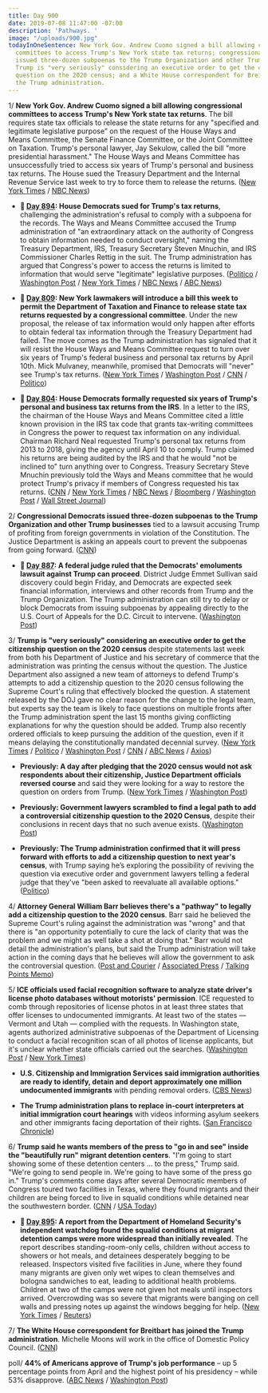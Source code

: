 ```yaml
---
title: Day 900
date: 2019-07-08 11:47:00 -07:00
description: 'Pathways. '
image: "/uploads/900.jpg"
todayInOneSentence: New York Gov. Andrew Cuomo signed a bill allowing congressional
  committees to access Trump's New York state tax returns; congressional Democrats
  issued three-dozen subpoenas to the Trump Organization and other Trump businesses;
  Trump is "very seriously" considering an executive order to get the citizenship
  question on the 2020 census; and a White House correspondent for Breitbart has joined
  the Trump administration.
---
```


1/ **New York Gov. Andrew Cuomo signed a bill allowing congressional committees to access Trump's New York state tax returns**. The bill requires state tax officials to release the state returns for any "specified and legitimate legislative purpose" on the request of the House Ways and Means Committee, the Senate Finance Committee, or the Joint Committee on Taxation. Trump's personal lawyer, Jay Sekulow, called the bill "more presidential harassment." The House Ways and Means Committee has unsuccessfully tried to access six years of Trump's personal and business tax returns. The House sued the Treasury Department and the Internal Revenue Service last week to try to force them to release the returns. ([New York Times](https://www.nytimes.com/2019/07/08/nyregion/trump-ny-taxes-cuomo.html) / [NBC News](https://www.nbcnews.com/politics/donald-trump/ny-gov-cuomo-signs-bill-allowing-congress-access-trump-s-n1027396))

* **📌 [Day 894](https://whatthefuckjusthappenedtoday.com/2019/07/02/day-894/#1-house-democrats-sued-for-trumps-ta): House Democrats sued for Trump's tax returns**, challenging the administration's refusal to comply with a subpoena for the records. The Ways and Means Committee accused the Trump administration of "an extraordinary attack on the authority of Congress to obtain information needed to conduct oversight," naming the Treasury Department, IRS, Treasury Secretary Steven Mnuchin, and IRS Commissioner Charles Rettig in the suit. The Trump administration has argued that Congress's power to access the returns is limited to information that would serve "legitimate" legislative purposes. ([Politico](https://www.politico.com/story/2019/07/02/donald-trump-tax-returns-democrats-lawsuit-1394959) / [Washington Post](https://www.washingtonpost.com/business/2019/07/02/house-democrats-sue-trump-administration-over-presidents-tax-returns/) / [New York Times](https://www.nytimes.com/2019/07/02/us/politics/trump-taxes-lawsuit.html) / [NBC News](https://www.nbcnews.com/politics/congress/house-democrats-sue-trump-administration-effort-secure-president-s-tax-n1025721) / [ABC News](https://abcnews.go.com/Politics/house-democrats-sue-trump-administration-presidents-tax-returns/story?id=64083967))

* **📌 [Day 809](https://whatthefuckjusthappenedtoday.com/2019/04/08/day-809/#6-new-york-lawmakers-will-introduce): New York lawmakers will introduce a bill this week to permit the Department of Taxation and Finance to release state tax returns requested by a congressional committee**. Under the new proposal, the release of tax information would only happen after efforts to obtain federal tax information through the Treasury Department had failed. The move comes as the Trump administration has signaled that it will resist the House Ways and Means Committee request to turn over six years of Trump's federal business and personal tax returns by April 10th. Mick Mulvaney, meanwhile, promised that Democrats will "never" see Trump's tax returns. ([New York Times](https://www.nytimes.com/2019/04/08/nyregion/trump-tax-returns-ny-state.html) / [Washington Post](https://www.washingtonpost.com/politics/mulvaney-says-democrats-will-never-see-trumps-tax-returns/2019/04/07/e939deca-593a-11e9-a00e-050dc7b82693_story.html) / [CNN](https://www.cnn.com/2019/04/08/politics/trump-tax-returns-congress-whats-next/index.html) / [Politico](https://www.politico.com/states/new-york/albany/story/2019/04/08/new-york-lawmakers-make-new-push-to-release-trumps-taxes-956169))

* **📌 [Day 804](https://whatthefuckjusthappenedtoday.com/2019/04/03/day-804/#1-house-democrats-formally-requested): House Democrats formally requested six years of Trump's personal and business tax returns from the IRS**. In a letter to the IRS, the chairman of the House Ways and Means Committee cited a little known provision in the IRS tax code that grants tax-writing committees in Congress the power to request tax information on any individual. Chairman Richard Neal requested Trump's personal tax returns from 2013 to 2018, giving the agency until April 10 to comply. Trump claimed his returns are being audited by the IRS and that he would "not be inclined to" turn anything over to Congress. Treasury Secretary Steve Mnuchin previously told the Ways and Means committee that he would protect Trump's privacy if members of Congress requested his tax returns. ([CNN](https://www.cnn.com/2019/04/03/politics/trump-tax-returns-house-democrats-request/index.html) / [New York Times](https://www.nytimes.com/2019/04/03/us/politics/mueller-report-subpoena-house.html) / [NBC News](https://www.nbcnews.com/politics/congress/house-democrats-formally-request-trump-tax-returns-n990726) / [Bloomberg](https://www.bloomberg.com/news/articles/2019-04-03/democrats-formally-seek-six-years-of-trump-tax-returns-from-irs?) / [Washington Post](https://www.washingtonpost.com/news/politics/wp/2019/04/03/house-committee-chairman-asks-internal-revenue-service-for-six-years-of-trumps-personal-and-business-tax-returns/) / [Wall Street Journal](https://www.wsj.com/articles/house-ways-and-means-chairman-requests-trump-s-tax-returns-11554329362))

2/ **Congressional Democrats issued three-dozen subpoenas to the Trump Organization and other Trump businesses** tied to a lawsuit accusing Trump of profiting from foreign governments in violation of the Constitution. The Justice Department is asking an appeals court to prevent the subpoenas from going forward. ([CNN](https://www.cnn.com/2019/07/08/politics/trump-organization-subpoena/index.html))

* **📌 [Day 887](https://whatthefuckjusthappenedtoday.com/2019/06/25/day-887/): A federal judge ruled that the Democrats' emoluments lawsuit against Trump can proceed**. District Judge Emmet Sullivan said discovery could begin Friday, and Democrats are expected seek financial information, interviews and other records from Trump and the Trump Organization. The Trump administration can still try to delay or block Democrats from issuing subpoenas by appealing directly to the U.S. Court of Appeals for the D.C. Circuit to intervene. ([Washington Post](https://www.washingtonpost.com/local/legal-issues/democrats-emoluments-lawsuit-against-president-trump-can-proceed-federal-judge-rules/2019/06/25/73bcc6ac-8b95-11e9-adf3-f70f78c156e8_story.html))

3/ **Trump is "very seriously" considering an executive order to get the citizenship question on the 2020 census** despite statements last week from both his Department of Justice and his secretary of commerce that the administration was printing the census without the question. The Justice Department also assigned a new team of attorneys to defend Trump's attempts to add a citizenship question to the 2020 census following the Supreme Court's ruling that effectively blocked the question. A statement released by the DOJ gave no clear reason for the change to the legal team, but experts say the team is likely to face questions on multiple fronts after the Trump administration spent the last 15 months giving conflicting explanations for why the question should be added. Trump also recently ordered officials to keep pursuing the addition of the question, even if it means delaying the constitutionally mandated decennial survey. ([New York Times](https://www.nytimes.com/2019/07/05/us/census-question.html) / [Politico](https://www.politico.com/story/2019/07/08/justice-department-census-citizenship-question-battle-1399523) / [Washington Post](https://www.washingtonpost.com/world/national-security/justice-department-changing-lawyers-on-census-case/2019/07/07/18ba6650-a112-11e9-b732-41a79c2551bf_story.html) / [CNN](https://www.cnn.com/2019/07/03/politics/census-question-trump-tweet/) / [ABC News](https://abcnews.go.com/Politics/wireStory/trump-mulling-executive-order-census-64150029) / [Axios](https://www.axios.com/justice-department-scrambles-on-citizenship-question-after-trump-tweet-ea33be0a-5654-4592-ab7f-9a751f775959.html))

* **Previously: A day after pledging that the 2020 census would not ask respondents about their citizenship, Justice Department officials reversed course** and said they were looking for a way to restore the question on orders from Trump. ([New York Times](https://www.nytimes.com/2019/07/03/us/politics/census-citizenship-question.html) / [Washington Post](https://www.washingtonpost.com/politics/trump-appears-to-contradict-his-own-administration-on-census-citizenship-question/2019/07/03/b720bb94-9da4-11e9-b27f-ed2942f73d70_story.html))

* **Previously: Government lawyers scrambled to find a legal path to add a controversial citizenship question to the 2020 Census**, despite their conclusions in recent days that no such avenue exists. ([Washington Post](https://www.washingtonpost.com/politics/trump-administration-scrambles-to-save-citizenship-question-on-census/2019/07/04/238fe3fa-9e85-11e9-9ed4-c9089972ad5a_story.html))

* **Previously: The Trump administration confirmed that it will press forward with efforts to add a citizenship question to next year's census**, with Trump saying he’s exploring the possibility of reviving the question via executive order and government lawyers telling a federal judge that they've "been asked to reevaluate all available options." ([Politico](https://www.politico.com/story/2019/07/05/trump-executive-order-citizenship-question-census-1399067))

4/ **Attorney General William Barr believes there's a "pathway" to legally add a citizenship question to the 2020 census**. Barr said he believed the Supreme Court's ruling against the administration was "wrong" and that there is "an opportunity potentially to cure the lack of clarity that was the problem and we might as well take a shot at doing that." Barr would not detail the administration's plans, but said the Trump administration will take action in the coming days that he believes will allow the government to ask the controversial question. ([Post and Courier](https://www.postandcourier.com/news/attorney-general-barr-tells-sc-reporters-he-s-found-a/article_76547b6e-a18c-11e9-a2e7-b7256bab1021.html) / [Associated Press](https://apnews.com/d3455cd57e744af08c5690fe1f0517ae) / [Talking Points Memo](https://talkingpointsmemo.com/news/bill-barr-census-pathway-citizenship-question))

5/ **ICE officials used facial recognition software to analyze state driver's license photo databases without motorists' permission**. ICE requested to comb through repositories of license photos in at least three states that offer licenses to undocumented immigrants. At least two of the states — Vermont and Utah — complied with the requests. In Washington state, agents authorized administrative subpoenas of the Department of Licensing to conduct a facial recognition scan of all photos of license applicants, but it's unclear whether state officials carried out the searches. ([Washington Post](https://www.washingtonpost.com/technology/2019/07/07/fbi-ice-find-state-drivers-license-photos-are-gold-mine-facial-recognition-searches/?utm_term=.42ff1162888a) / [New York Times](https://www.nytimes.com/2019/07/07/us/politics/ice-drivers-licenses-facial-recognition.html))

* **U.S. Citizenship and Immigration Services said immigration authorities are ready to identify, detain and deport approximately one million undocumented immigrants** with pending removal orders. ([CBS News](https://www.cbsnews.com/news/ken-cuccinelli-on-face-the-nation-ice-is-ready-to-deport-1-million-undocumented-immigrants/))

* **The Trump administration plans to replace in-court interpreters at initial immigration court hearings** with videos informing asylum seekers and other immigrants facing deportation of their rights. ([San Francisco Chronicle](https://www.sfchronicle.com/politics/article/Trump-administration-ending-in-person-14070403.php))

6/ **Trump said he wants members of the press to "go in and see" inside the "beautifully run" migrant detention centers**. "I'm going to start showing some of these detention centers ... to the press," Trump said. "We're going to send people in. We're going to have some of the press go in." Trump's comments come days after several Democratic members of Congress toured two facilities in Texas, where they found migrants and their children are being forced to live in squalid conditions while detained near the southwestern border. ([CNN](https://www.cnn.com/2019/07/07/politics/trump-press-migrant-detention-centers/index.html) / [USA Today](https://www.usatoday.com/story/news/politics/2019/07/05/immigration-trump-defends-beautifully-run-detention-facilities/1660455001/))

* **📌 [Day 895](https://whatthefuckjusthappenedtoday.com/#1-a-report-from-the-department-of-ho): A report from the Department of Homeland Security's independent watchdog found the squalid conditions at migrant detention camps were more widespread than initially revealed**. The report describes standing-room-only cells, children without access to showers or hot meals, and detainees desperately begging to be released. Inspectors visited five facilities in June, where they found many migrants are given only wet wipes to clean themselves and bologna sandwiches to eat, leading to additional health problems. Children at two of the camps were not given hot meals until inspectors arrived. Overcrowding was so severe that migrants were banging on cell walls and pressing notes up against the windows begging for help. ([New York Times](https://www.nytimes.com/2019/07/02/us/politics/border-center-migrant-detention.html) / [Reuters](https://www.reuters.com/article/us-usa-immigration-idUSKCN1TY1A5))

7/ **The White House correspondent for Breitbart has joined the Trump administration**. Michelle Moons will work in the office of Domestic Policy Council. ([CNN](https://www.cnn.com/2019/07/08/media/breitbart-white-house/index.html))

poll/ **44% of Americans approve of Trump's job performance** – up 5 percentage points from April and the highest point of his presidency – while 53% disapprove. ([ABC News](https://abcnews.go.com/Politics/trump-reaches-career-high-approval-faces-range-election/story?id=64117018) / [Washington Post](https://www.washingtonpost.com/politics/aided-by-a-strong-economy-trump-approval-rises-but-a-majority-also-see-him-as-unpresidential/2019/07/04/c9c42c54-9d9f-11e9-b27f-ed2942f73d70_story.html))